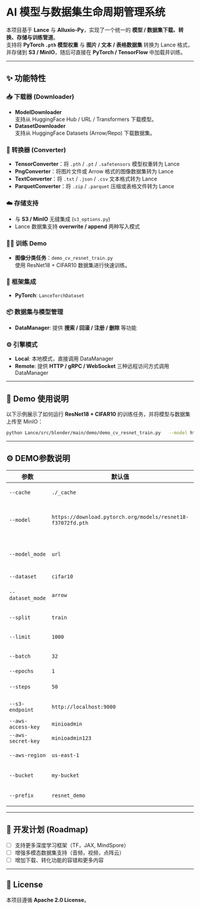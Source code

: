 # AI 模型与数据集生命周期管理系统

本项目基于 **Lance** 与 **Alluxio-Py**，实现了一个统一的 **模型 / 数据集下载、转换、存储与训练管道**。  
支持将 **PyTorch `.pth` 模型权重** 与 **图片 / 文本 / 表格数据集** 转换为 Lance 格式，并存储到 **S3 / MinIO**，随后可直接在 **PyTorch / TensorFlow** 中加载并训练。

---

## ✨ 功能特性

### 📥 下载器 (Downloader)

- **ModelDownloader**  
  支持从 HuggingFace Hub / URL / Transformers 下载模型。
- **DatasetDownloader**  
  支持从 HuggingFace Datasets (Arrow/Repo) 下载数据集。

### 🔄 转换器 (Converter)

- **TensorConverter**：将 `.pth` / `.pt` / `.safetensors` 模型权重转为 Lance  
- **PngConverter**：将图片文件或 Arrow 格式的图像数据集转为 Lance  
- **TextConverter**：将 `.txt` / `.json` / `.csv` 文本格式转为 Lance  
- **ParquetConverter**：将 `.zip` / `.parquet` 压缩或表格文件转为 Lance  

### ☁️ 存储支持

- 与 **S3 / MinIO** 无缝集成 (`s3_options.py`)  
- Lance 数据集支持 **overwrite / append** 两种写入模式

### 🧑‍💻 训练 Demo

- **图像分类任务**：`demo_cv_resnet_train.py`  
  使用 ResNet18 + CIFAR10 数据集进行快速训练。

### 🔗 框架集成

- **PyTorch**: `LanceTorchDataset`

### 📦 数据集与模型管理

- **DataManager**: 提供 **搜索 / 回滚 / 注册 / 删除** 等功能  

### ⚙️ 引擎模式

- **Local**: 本地模式，直接调用 DataManager  
- **Remote**: 提供 **HTTP / gRPC / WebSocket** 三种远程访问方式调用 DataManager

---

## 🚀 Demo 使用说明

以下示例展示了如何运行 **ResNet18 + CIFAR10** 的训练任务，并将模型与数据集上传至 MinIO：

```bash
python Lance/src/blender/main/demo/demo_cv_resnet_train.py   --model https://download.pytorch.org/models/resnet18-f37072fd.pth   --model_mode url   --dataset cifar10   --dataset_mode arrow   --split train   --limit 500   --batch 32   --epochs 1   --steps 50   --s3-endpoint http://localhost:9000   --aws-access-key minioadmin   --aws-secret-key minioadmin123   --aws-region us-east-1   --bucket my-bucket   --prefix resnet_demo
```

---

## ⚙️ DEMO参数说明

| 参数               | 默认值                                                      | 说明                                                |
| ------------------ | ----------------------------------------------------------- | --------------------------------------------------- |
| `--cache`          | `./_cache`                                                  | 模型与数据集的本地缓存路径                          |
| `--model`          | `https://download.pytorch.org/models/resnet18-f37072fd.pth` | 模型路径（URL / HuggingFace Repo / Transformers）   |
| `--model_mode`     | `url`                                                       | 模型下载模式，可选：`url` / `repo` / `transformers` |
| `--dataset`        | `cifar10`                                                   | 数据集名称                                          |
| `--dataset_mode`   | `arrow`                                                     | 数据集模式，可选：`repo` / `arrow`                  |
| `--split`          | `train`                                                     | 数据集划分，如 `train` / `test`                     |
| `--limit`          | `1000`                                                      | 限制加载的数据条数                                  |
| `--batch`          | `32`                                                        | 批大小 (Batch Size)                                 |
| `--epochs`         | `1`                                                         | 训练轮数                                            |
| `--steps`          | `50`                                                        | 每轮训练的迭代步数                                  |
| `--s3-endpoint`    | `http://localhost:9000`                                     | S3/MinIO 服务地址                                   |
| `--aws-access-key` | `minioadmin`                                                | MinIO 访问密钥                                      |
| `--aws-secret-key` | `minioadmin123`                                             | MinIO 密钥                                          |
| `--aws-region`     | `us-east-1`                                                 | AWS 区域（默认 us-east-1）                          |
| `--bucket`         | `my-bucket`                                                 | S3/MinIO 的存储桶名称                               |
| `--prefix`         | `resnet_demo`                                               | 存储前缀（项目命名空间）                            |

---

## 📌 开发计划 (Roadmap)

- [ ] 支持更多深度学习框架（TF，JAX, MindSpore）   
- [ ] 增强多模态数据集支持（音频，视频，点阵云）  
- [ ] 增加下载、转化功能的容错和更多内容

---

## 📜 License

本项目遵循 **Apache 2.0 License**。  